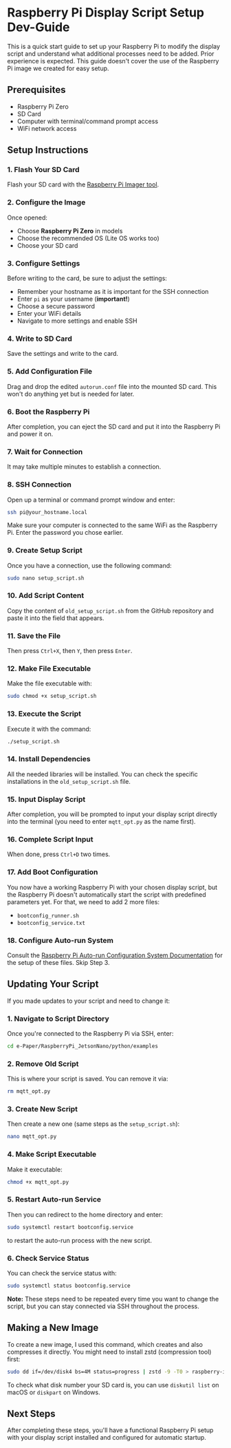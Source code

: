 # Raspberry Pi Display Script Setup Dev-Guide

This is a quick start guide to set up your Raspberry Pi to modify the display script and understand what additional processes need to be added. Prior experience is expected. This guide doesn't cover the use of the Raspberry Pi image we created for easy setup.

## Prerequisites

- Raspberry Pi Zero
- SD Card
- Computer with terminal/command prompt access
- WiFi network access

## Setup Instructions

### 1. Flash Your SD Card
Flash your SD card with the [Raspberry Pi Imager tool](https://www.raspberrypi.com/software/).

### 2. Configure the Image
Once opened:
- Choose **Raspberry Pi Zero** in models
- Choose the recommended OS (Lite OS works too)
- Choose your SD card

### 3. Configure Settings
Before writing to the card, be sure to adjust the settings:
- Remember your hostname as it is important for the SSH connection
- Enter `pi` as your username (**important!**)
- Choose a secure password
- Enter your WiFi details
- Navigate to more settings and enable SSH

### 4. Write to SD Card
Save the settings and write to the card.

### 5. Add Configuration File
Drag and drop the edited `autorun.conf` file into the mounted SD card. This won't do anything yet but is needed for later.

### 6. Boot the Raspberry Pi
After completion, you can eject the SD card and put it into the Raspberry Pi and power it on.

### 7. Wait for Connection
It may take multiple minutes to establish a connection.

### 8. SSH Connection
Open up a terminal or command prompt window and enter:
```bash
ssh pi@your_hostname.local
```
Make sure your computer is connected to the same WiFi as the Raspberry Pi. Enter the password you chose earlier.

### 9. Create Setup Script
Once you have a connection, use the following command:
```bash
sudo nano setup_script.sh
```

### 10. Add Script Content
Copy the content of `old_setup_script.sh` from the GitHub repository and paste it into the field that appears.

### 11. Save the File
Then press `Ctrl+X`, then `Y`, then press `Enter`.

### 12. Make File Executable
Make the file executable with:
```bash
sudo chmod +x setup_script.sh
```

### 13. Execute the Script
Execute it with the command:
```bash
./setup_script.sh
```

### 14. Install Dependencies
All the needed libraries will be installed. You can check the specific installations in the `old_setup_script.sh` file.

### 15. Input Display Script
After completion, you will be prompted to input your display script directly into the terminal (you need to enter `mqtt_opt.py` as the name first).

### 16. Complete Script Input
When done, press `Ctrl+D` two times.

### 17. Add Boot Configuration
You now have a working Raspberry Pi with your chosen display script, but the Raspberry Pi doesn't automatically start the script with predefined parameters yet. For that, we need to add 2 more files:
- `bootconfig_runner.sh`
- `bootconfig_service.txt`

### 18. Configure Auto-run System
Consult the [Raspberry Pi Auto-run Configuration System Documentation](https://github.com/domi-cmd/PSE_Abilium/blob/main/deliverables/dokumentation/Raspberry_Pi_Auto-run_Configuration_System_Documentation.md) for the setup of these files. Skip Step 3.

## Updating Your Script

If you made updates to your script and need to change it:

### 1. Navigate to Script Directory
Once you're connected to the Raspberry Pi via SSH, enter:
```bash
cd e-Paper/RaspberryPi_JetsonNano/python/examples
```

### 2. Remove Old Script
This is where your script is saved. You can remove it via:
```bash
rm mqtt_opt.py
```

### 3. Create New Script
Then create a new one (same steps as the `setup_script.sh`):
```bash
nano mqtt_opt.py
```

### 4. Make Script Executable
Make it executable:
```bash
chmod +x mqtt_opt.py
```

### 5. Restart Auto-run Service
Then you can redirect to the home directory and enter:
```bash
sudo systemctl restart bootconfig.service
```
to restart the auto-run process with the new script.

### 6. Check Service Status
You can check the service status with:
```bash
sudo systemctl status bootconfig.service
```

**Note:** These steps need to be repeated every time you want to change the script, but you can stay connected via SSH throughout the process.

## Making a New Image

To create a new image, I used this command, which creates and also compresses it directly. You might need to install zstd (compression tool) first:

```bash
sudo dd if=/dev/disk4 bs=4M status=progress | zstd -9 -T0 > raspberry-image-final.img.zst
```

To check what disk number your SD card is, you can use `diskutil list` on macOS or `diskpart` on Windows.

## Next Steps

After completing these steps, you'll have a functional Raspberry Pi setup with your display script installed and configured for automatic startup.

